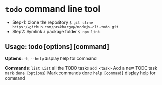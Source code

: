 # `todo` command line tool

- Step-1: Clone the repository
`$ git clone https://github.com/prakhargvp/nodejs-cli-todo.git`
- Step2: Symlink a package folder
`$ npm link` 


## Usage: todo [options] [command]

**Options:**
`-h`, `--help` display help for command

**Commands:**
`list List` all the TODO tasks
`add <task>` Add a new TODO task
`mark-done [options]` Mark commands done
`help [command]` display help for command